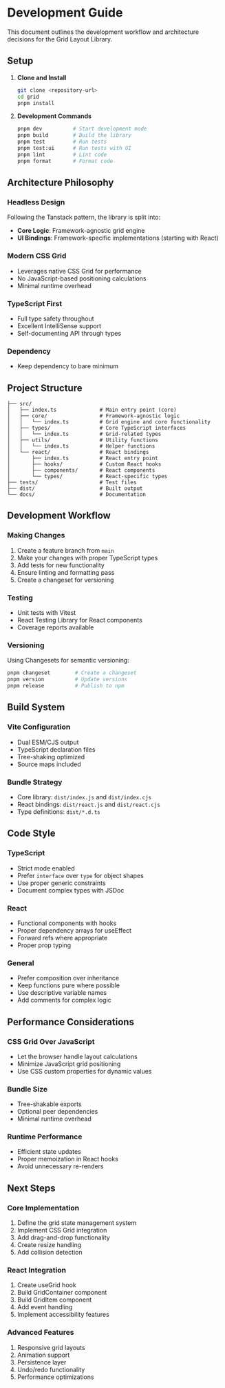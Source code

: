 # Development Guide

This document outlines the development workflow and architecture decisions for the Grid Layout Library.

## Setup

1. **Clone and Install**
   ```bash
   git clone <repository-url>
   cd grid
   pnpm install
   ```

2. **Development Commands**
   ```bash
   pnpm dev          # Start development mode
   pnpm build        # Build the library
   pnpm test         # Run tests
   pnpm test:ui      # Run tests with UI
   pnpm lint         # Lint code
   pnpm format       # Format code
   ```

## Architecture Philosophy

### Headless Design
Following the Tanstack pattern, the library is split into:
- **Core Logic**: Framework-agnostic grid engine
- **UI Bindings**: Framework-specific implementations (starting with React)

### Modern CSS Grid
- Leverages native CSS Grid for performance
- No JavaScript-based positioning calculations
- Minimal runtime overhead

### TypeScript First
- Full type safety throughout
- Excellent IntelliSense support
- Self-documenting API through types

### Dependency
- Keep dependency to bare minimum

## Project Structure

```
├── src/
│   ├── index.ts              # Main entry point (core)
│   ├── core/                 # Framework-agnostic logic
│   │   └── index.ts          # Grid engine and core functionality
│   ├── types/                # Core TypeScript interfaces
│   │   └── index.ts          # Grid-related types
│   ├── utils/                # Utility functions
│   │   └── index.ts          # Helper functions
│   └── react/                # React bindings
│       ├── index.ts          # React entry point
│       ├── hooks/            # Custom React hooks
│       ├── components/       # React components
│       └── types/            # React-specific types
├── tests/                    # Test files
├── dist/                     # Built output
└── docs/                     # Documentation
```

## Development Workflow

### Making Changes
1. Create a feature branch from `main`
2. Make your changes with proper TypeScript types
3. Add tests for new functionality
4. Ensure linting and formatting pass
5. Create a changeset for versioning

### Testing
- Unit tests with Vitest
- React Testing Library for React components
- Coverage reports available

### Versioning
Using Changesets for semantic versioning:
```bash
pnpm changeset        # Create a changeset
pnpm version          # Update versions
pnpm release          # Publish to npm
```

## Build System

### Vite Configuration
- Dual ESM/CJS output
- TypeScript declaration files
- Tree-shaking optimized
- Source maps included

### Bundle Strategy
- Core library: `dist/index.js` and `dist/index.cjs`
- React bindings: `dist/react.js` and `dist/react.cjs`
- Type definitions: `dist/*.d.ts`

## Code Style

### TypeScript
- Strict mode enabled
- Prefer `interface` over `type` for object shapes
- Use proper generic constraints
- Document complex types with JSDoc

### React
- Functional components with hooks
- Proper dependency arrays for useEffect
- Forward refs where appropriate
- Proper prop typing

### General
- Prefer composition over inheritance
- Keep functions pure where possible
- Use descriptive variable names
- Add comments for complex logic

## Performance Considerations

### CSS Grid Over JavaScript
- Let the browser handle layout calculations
- Minimize JavaScript grid positioning
- Use CSS custom properties for dynamic values

### Bundle Size
- Tree-shakable exports
- Optional peer dependencies
- Minimal runtime overhead

### Runtime Performance
- Efficient state updates
- Proper memoization in React hooks
- Avoid unnecessary re-renders

## Next Steps

### Core Implementation
1. Define the grid state management system
2. Implement CSS Grid integration
3. Add drag-and-drop functionality
4. Create resize handling
5. Add collision detection

### React Integration
1. Create useGrid hook
2. Build GridContainer component
3. Build GridItem component
4. Add event handling
5. Implement accessibility features

### Advanced Features
1. Responsive grid layouts
2. Animation support
3. Persistence layer
4. Undo/redo functionality
5. Performance optimizations 
